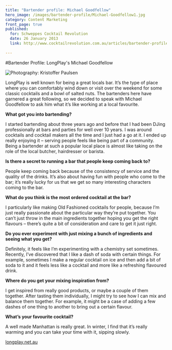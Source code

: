 ```yaml
---
title: "Bartender profile: Michael Goodfellow"
hero_image: /images/bartender-profile/Michael-Goodfellow1.jpg
category: Content Marketing
front_page: true
published:
  for: Schweppes Cocktail Revolution
  date: 26 January 2013
  link: http://www.cocktailrevolution.com.au/articles/bartender-profile-michael-goodfellow/#&slider1=1
 
---
```


#Bartender Profile: LongPlay's Michael Goodfellow

![Photography: Kristoffer Paulsen](/images/bartender-profile/Michael-Goodfellow.jpg)

LongPlay is well known for being a great locals bar. It’s the type of place where you can comfortably wind down or visit over the weekend for some classic cocktails and a bowl of salted nuts. The bartenders here have garnered a great following, so we decided to speak with Michael Goodfellow to ask him what it’s like working at a local favourite.  
  
**What got you into bartending?**

I started bartending about three years ago and before that I had been DJing professionally at bars and parties for well over 10 years. I was around cocktails and cocktail makers all the time and I just had a go at it. I ended up really enjoying it – serving people feels like being part of a community. Being a bartender at such a popular local place is almost like taking on the role of the local butcher, hairdresser or barista.

 
**Is there a secret to running a bar that people keep coming back to?**

People keep coming back because of the consistency of service and the quality of the drinks. It’s also about having fun with people who come to the bar; it’s really lucky for us that we get so many interesting characters coming to the bar.


**What do you think is the most ordered cocktail at the bar?**

I particularly like making Old Fashioned cocktails for people, because I’m just really passionate about the particular way they’re put together. You can’t just throw in the main ingredients together hoping you get the right flavours – there’s quite a bit of consideration and care to get it just right.


**Do you ever experiment with just mixing a bunch of ingredients and seeing what you get?**

Definitely, it feels like I’m experimenting with a chemistry set sometimes. Recently, I’ve discovered that I like a dash of soda with certain things. For example, sometimes I make a regular cocktail on ice and then add a bit of soda to it and it feels less like a cocktail and more like a refreshing flavoured drink.

 
**Where do you get your mixing inspiration from?**

I get inspired from really good products, or maybe a couple of them together. After tasting them individually, I might try to see how I can mix and balance them together. For example, it might be a case of adding a few dashes of one thing to another to bring out a certain flavour. 

 

**What’s your favourite cocktail?**

A well made Manhattan is really great. In winter, I find that it’s really warming and you can take your time with it, sipping slowly.

[longplay.net.au](http://www.longplay.net.au)

